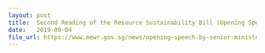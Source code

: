 ```yaml
---
layout: post
title:  Second Reading of the Resource Sustainability Bill (Opening Speech)
date:   2019-09-04
file_url: https://www.mewr.gov.sg/news/opening-speech-by-senior-minister-of-state-for-the-environment-and-water-resources-dr-amy-khor-for-the-second-reading-of-the-resource-sustainability-bill--4-sep-2019
---
```

